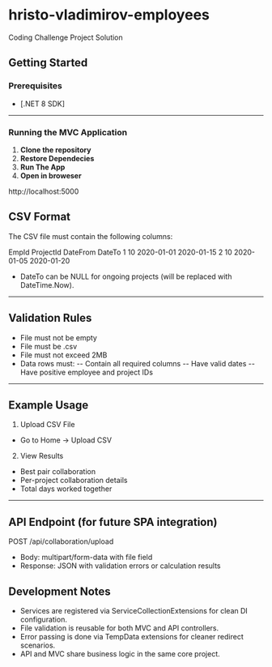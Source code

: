 # hristo-vladimirov-employees
Coding Challenge Project Solution

## Getting Started

### Prerequisites

- [.NET 8 SDK]

---

### Running the MVC Application

1. **Clone the repository**
2. **Restore Dependecies**
3. **Run The App**
4. **Open in broweser**

http://localhost:5000


## CSV Format
The CSV file must contain the following columns:

EmpId	ProjectId	DateFrom	DateTo
1	10	2020-01-01	2020-01-15
2	10	2020-01-05	2020-01-20

- DateTo can be NULL for ongoing projects (will be replaced with DateTime.Now).

---

## Validation Rules
- File must not be empty
- File must be .csv
- File must not exceed 2MB
- Data rows must:
-- Contain all required columns
-- Have valid dates
-- Have positive employee and project IDs

---

## Example Usage
1. Upload CSV File
- Go to Home → Upload CSV
2. View Results
- Best pair collaboration
- Per-project collaboration details
- Total days worked together

---

## API Endpoint (for future SPA integration)
POST /api/collaboration/upload

- Body: multipart/form-data with file field
- Response: JSON with validation errors or calculation results


## Development Notes
- Services are registered via ServiceCollectionExtensions for clean DI configuration.
- File validation is reusable for both MVC and API controllers.
- Error passing is done via TempData extensions for cleaner redirect scenarios.
- API and MVC share business logic in the same core project.